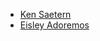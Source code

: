 * [Ken Saetern](https://github.com/ksaetern6/)
* [Eisley Adoremos](https://github.com/eisleyadore/)
